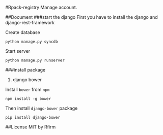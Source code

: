 #Rpack-registry
Manage account.

##Document
###start the django
First you have to install the django and django-rest-framework

Create database

    python manage.py syncdb

Start server

    python manage.py runserver

###install package
1. django bower

Install `bower` from `npm`

    npm install -g bower

Then install `django-bower` package

    pip install django-bower

##License
MIT by Rfirm
